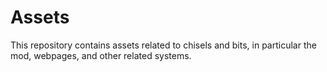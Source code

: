 # Assets
This repository contains assets related to chisels and bits, in particular the mod, webpages, and other related systems.
